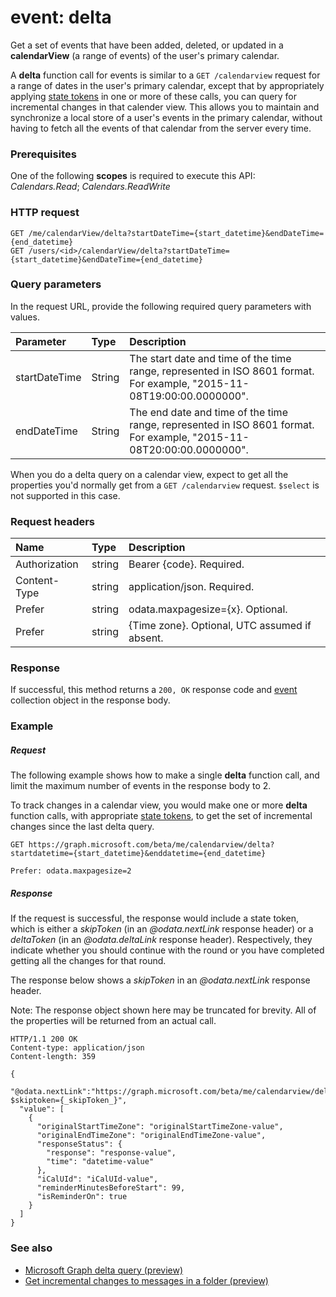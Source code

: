 # event: delta

Get a set of events that have been added, deleted, or updated in a **calendarView** (a range of events) 
of the user's primary calendar.

A **delta** function call for events is similar to a `GET /calendarview` request for 
a range of dates in the user's primary calendar, except that by appropriately 
applying [state tokens](../../../concepts/delta_query_overview.md) in one or more of these calls, 
you can query for incremental changes in that calender view. This allows you to maintain and synchronize 
a local store of a user's events in the primary calendar, without having to fetch all the events of that calendar 
from the server every time.

### Prerequisites
One of the following **scopes** is required to execute this API: _Calendars.Read_; _Calendars.ReadWrite_ 

### HTTP request
<!-- { "blockType": "ignored" } -->
```http
GET /me/calendarView/delta?startDateTime={start_datetime}&endDateTime={end_datetime}
GET /users/<id>/calendarView/delta?startDateTime={start_datetime}&endDateTime={end_datetime}

```

### Query parameters

In the request URL, provide the following required query parameters with values.

| Parameter	   | Type	|Description|
|:---------------|:--------|:----------|
|startDateTime|String|The start date and time of the time range, represented in ISO 8601 format. For example, "2015-11-08T19:00:00.0000000".|
|endDateTime|String|The end date and time of the time range, represented in ISO 8601 format. For example, "2015-11-08T20:00:00.0000000".|

When you do a delta query on a calendar view, expect to get all the properties you'd normally get from 
a `GET /calendarview` request. `$select` is not supported in this case. 


### Request headers
| Name       | Type | Description |
|:---------------|:----------|:----------|
| Authorization  | string  | Bearer {code}. Required.|
| Content-Type  | string  | application/json. Required. |
| Prefer | string  | odata.maxpagesize={x}. Optional. |
| Prefer | string | {Time zone}. Optional, UTC assumed if absent.|


### Response
If successful, this method returns a `200, OK` response code and [event](../resources/event.md) collection object in the response body.

### Example
##### Request

The following example shows how to make a single **delta** function call, and limit the maximum number of events 
in the response body to 2.

To track changes in a calendar view, you would make one or more **delta** function calls, with 
appropriate [state tokens](../../../concepts/delta_query_overview.md), to get the set of incremental changes since the last delta query. 

<!-- {
  "blockType": "request",
  "name": "event_delta"
}-->
```http
GET https://graph.microsoft.com/beta/me/calendarview/delta?startdatetime={start_datetime}&enddatetime={end_datetime}

Prefer: odata.maxpagesize=2
```

##### Response
If the request is successful, the response would include a state token, which is either a _skipToken_ 
(in an _@odata.nextLink_ response header) or a _deltaToken_ (in an _@odata.deltaLink_ response header). 
Respectively, they indicate whether you should continue with the round or you have completed 
getting all the changes for that round.

The response below shows a _skipToken_ in an _@odata.nextLink_ response header.

Note: The response object shown here may be truncated for brevity. All of the properties will be returned from an actual call.
<!-- {
  "blockType": "response",
  "truncated": true,
  "@odata.type": "microsoft.graph.event",
  "isCollection": true
} -->
```http
HTTP/1.1 200 OK
Content-type: application/json
Content-length: 359

{
  "@odata.nextLink":"https://graph.microsoft.com/beta/me/calendarview/delta?$skiptoken={_skipToken_}",
  "value": [
    {
      "originalStartTimeZone": "originalStartTimeZone-value",
      "originalEndTimeZone": "originalEndTimeZone-value",
      "responseStatus": {
        "response": "response-value",
        "time": "datetime-value"
      },
      "iCalUId": "iCalUId-value",
      "reminderMinutesBeforeStart": 99,
      "isReminderOn": true
    }
  ]
}
```

### See also

- [Microsoft Graph delta query (preview)](../../../concepts/delta_query_overview.md)
- [Get incremental changes to messages in a folder (preview)](../../../concepts/delta_query_messages.md)

<!-- uuid: 8fcb5dbc-d5aa-4681-8e31-b001d5168d79
2015-10-25 14:57:30 UTC -->
<!-- {
  "type": "#page.annotation",
  "description": "event: delta",
  "keywords": "",
  "section": "documentation",
  "tocPath": ""
}-->